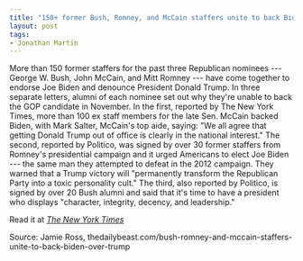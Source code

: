 ```yaml
---
title: "150+ former Bush, Romney, and McCain staffers unite to back Biden over Trump"
layout: post
tags:
- Jonathan Martin
---
```


More than 150 former staffers for the past three Republican nominees --- George W. Bush, John McCain, and Mitt Romney --- have come together to endorse Joe Biden and denounce President Donald Trump. In three separate letters, alumni of each nominee set out why they're unable to back the GOP candidate in November. In the first, reported by The New York Times, more than 100 ex staff members for the late Sen. McCain backed Biden, with Mark Salter, McCain's top aide, saying: "We all agree that getting Donald Trump out of office is clearly in the national interest." The second, reported by Politico, was signed by over 30 former staffers from Romney's presidential campaign and it urged Americans to elect Joe Biden --- the same man they attempted to defeat in the 2012 campaign. They warned that a Trump victory will "permanently transform the Republican Party into a toxic personality cult." The third, also reported by Politico, is signed by over 20 Bush alumni and said that it's time to have a president who displays "character, integrity, decency, and leadership."

Read it at *[The New York Times](https://www.nytimes.com/2020/08/27/us/politics/john-mccain-biden-trump.html)*

Source: Jamie Ross, thedailybeast.com/bush-romney-and-mccain-staffers-unite-to-back-biden-over-trump
